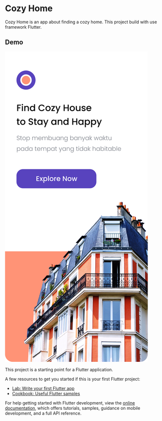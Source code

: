 
# Cozy Home

Cozy Home is an app about finding a cozy home. This project build with use framework Flutter. 


## Demo

<img src="https://github.com/dedikahfi/cozy_home/blob/main/assets/demos/splash.png">

This project is a starting point for a Flutter application.

A few resources to get you started if this is your first Flutter project:

- [Lab: Write your first Flutter app](https://docs.flutter.dev/get-started/codelab)
- [Cookbook: Useful Flutter samples](https://docs.flutter.dev/cookbook)

For help getting started with Flutter development, view the
[online documentation](https://docs.flutter.dev/), which offers tutorials,
samples, guidance on mobile development, and a full API reference.

